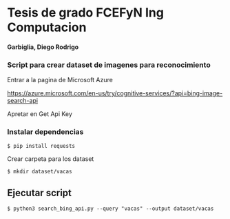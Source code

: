 # Tesis de grado FCEFyN Ing Computacion

#### Garbiglia, Diego Rodrigo

### Script para crear dataset de imagenes para reconocimiento

Entrar a la pagina de Microsoft Azure

https://azure.microsoft.com/en-us/try/cognitive-services/?api=bing-image-search-api

Apretar en Get Api Key


[img1]: https://www.pyimagesearch.com/wp-content/uploads/2018/04/deep_learning_dataset_get_api_key-768x452.jpg "Microsoft Azure"

### Instalar dependencias

```shell
$ pip install requests
```
Crear carpeta para los dataset

```shell
$ mkdir dataset/vacas
```

## Ejecutar script

```shell
$ python3 search_bing_api.py --query "vacas" --output dataset/vacas
```

